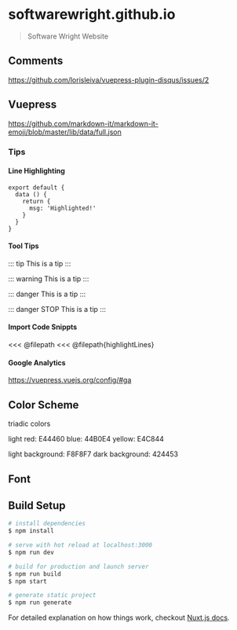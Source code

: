 # softwarewright.github.io

> Software Wright Website

## Comments
https://github.com/lorisleiva/vuepress-plugin-disqus/issues/2

## Vuepress

https://github.com/markdown-it/markdown-it-emoji/blob/master/lib/data/full.json

### Tips

#### Line Highlighting

``` js{4}
export default {
  data () {
    return {
      msg: 'Highlighted!'
    }
  }
}
```

#### Tool Tips

::: tip
This is a tip
:::

::: warning
This is a tip
:::

::: danger
This is a tip
:::

::: danger STOP
This is a tip
:::

#### Import Code Snippts

<<< @filepath
<<< @filepath{highlightLines}

#### Google Analytics
https://vuepress.vuejs.org/config/#ga


## Color Scheme

triadic colors

light red: E44460
blue: 44B0E4
yellow: E4C844

light background: F8F8F7
dark background: 424453

## Font

<link href="https://fonts.googleapis.com/css?family=Montserrat:400,400i,700|Roboto+Slab:700" rel="stylesheet">

## Build Setup

``` bash
# install dependencies
$ npm install

# serve with hot reload at localhost:3000
$ npm run dev

# build for production and launch server
$ npm run build
$ npm start

# generate static project
$ npm run generate
```

For detailed explanation on how things work, checkout [Nuxt.js docs](https://nuxtjs.org).
